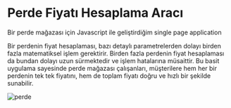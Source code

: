 # Perde Fiyatı Hesaplama Aracı

Bir perde mağazası için Javascript ile geliştirdiğim single page application

Bir perdenin fiyat hesaplaması, bazı detaylı parametrelerden dolayı birden fazla matematiksel işlem gerektirir.
Birden fazla perdenin fiyat hesaplaması da bundan dolayı uzun sürmektedir ve işlem hatalarına müsaittir.
Bu basit uygulama sayesinde perde mağazası çalışanları, müşterilere hem her bir perdenin tek tek fiyatını, 
hem de toplam fiyatı doğru ve hızlı bir şekilde sunabilir.

![perde](https://user-images.githubusercontent.com/81221395/121005266-5336f880-c798-11eb-9827-03ff950ba4a3.gif)

